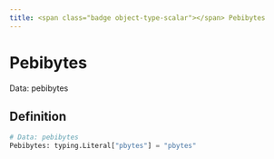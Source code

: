```yaml
---
title: <span class="badge object-type-scalar"></span> Pebibytes
---
```

# <span class="badge object-type-scalar"></span> Pebibytes

Data: pebibytes

## Definition

```python
# Data: pebibytes
Pebibytes: typing.Literal["pbytes"] = "pbytes"
```
